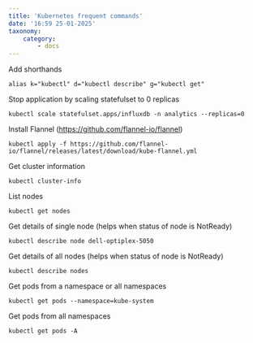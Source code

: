```yaml
---
title: 'Kubernetes frequent commands'
date: '16:59 25-01-2025'
taxonomy:
    category:
        - docs
---
```


Add shorthands

    alias k="kubectl" d="kubectl describe" g="kubectl get"

Stop application by scaling statefulset to 0 replicas

    kubectl scale statefulset.apps/influxdb -n analytics --replicas=0

Install Flannel (https://github.com/flannel-io/flannel)

    kubectl apply -f https://github.com/flannel-io/flannel/releases/latest/download/kube-flannel.yml

Get cluster information

    kubectl cluster-info
    
List nodes

    kubectl get nodes

Get details of single node (helps when status of node is NotReady)

    kubectl describe node dell-optiplex-5050

Get details of all nodes (helps when status of node is NotReady)

    kubectl describe nodes
 
Get pods from a namespace or all namespaces
 
    kubectl get pods --namespace=kube-system

Get pods from all namespaces
 
    kubectl get pods -A